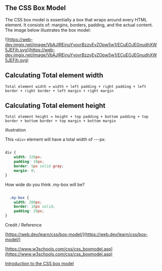 The CSS Box Model
------------------

The CSS box model is essentially a box that wraps around every HTML element. It consists of: margins, borders, padding, and the actual content. The image below illustrates the box model:

![https://web-dev.imgix.net/image/VbAJIREinuYvovrBzzvEyZOpw5w1/ECuEOJEGnudhXW5JEFih.svg](https://web-dev.imgix.net/image/VbAJIREinuYvovrBzzvEyZOpw5w1/ECuEOJEGnudhXW5JEFih.svg)

Calculating Total element width
--------------------------------

`Total element width = width + left padding + right padding + left border + right border + left margin + right margin`


Calculating Total element height
---------------------------------

`Total element height = height + top padding + bottom padding + top border + bottom border + top margin + bottom margin`


illustration

This `<div>` element will have a total width of ---px:

```css 

div {
    width: 320px;
    padding: 10px;
    border: 5px solid gray;
    margin: 0;
}
```
How wide do you think .my-box will be?

```css

  .my-box {
    width: 200px;
    border: 10px solid;
    padding: 20px;
}

```

Credit / Reference

[https://web.dev/learn/css/box-model/](https://web.dev/learn/css/box-model/)

[https://www.w3schools.com/css/css_boxmodel.asp](https://www.w3schools.com/css/css_boxmodel.asp)

[Introduction to the CSS box model](https://developer.mozilla.org/en-US/docs/Web/CSS/CSS_Box_Model/Introduction_to_the_CSS_box_model)